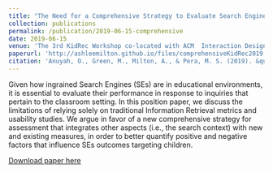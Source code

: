 ```yaml
---
title: "The Need for a Comprehensive Strategy to Evaluate Search Engine Performance in the Classroom"
collection: publications
permalink: /publication/2019-06-15-comprehensive
date: 2019-06-15
venue: 'The 3rd KidRec Workshop co-located with ACM  Interaction Design and Children (IDC) Conference 2019'
paperurl: 'http://ashleemilton.github.io/files/comprehensiveKidRec2019.pdf'
citation: 'Anuyah, O., Green, M., Milton, A., & Pera, M. S. (2019). &quot;The Need for a Comprehensive Strategy to Evaluate Search Engine Performance in the Classroom &quot; <i>The 3rd KidRec Workshop co-located with ACM  Interaction Design and Children (IDC) Conference</i>.'
---
```

Given how ingrained Search Engines (SEs) are in educational environments, it is essential to evaluate their performance in response to inquiries that pertain to the classroom setting. In this position paper, we discuss the limitations of relying solely on traditional Information Retrieval metrics and usability studies. We argue in favor of a new comprehensive strategy for assessment that integrates other aspects (i.e., the search context) with new and existing measures, in order to better quantify positive and negative factors that influence SEs outcomes targeting children.

[Download paper here](http://ashleemilton.github.io/files/comprehensiveKidRec2019.pdf)
